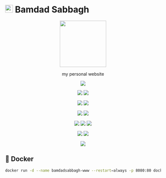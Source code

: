 # <img width=25 src="https://i.imgur.com/E5dDM2H.jpg"> Bamdad Sabbagh

<p align=center>
  <a href="https://bamdadsabbagh.com"><img width=150 src="https://i.imgur.com/E5dDM2H.jpg"></a>
</p>

<p align=center>
  my personal website
</p>

<p align=center>
  <img src="https://img.shields.io/badge/role-lead-blueviolet">
</p>

<p align=center>
  <a href="https://github.com/bamdadsabbagh/bamdadsabbagh-www"><img src="https://img.shields.io/github/stars/bamdadsabbagh/bamdadsabbagh-www?label=git"></a>
  <img src="https://img.shields.io/github/license/bamdadsabbagh/bamdadsabbagh-www">
</p>

<p align=center>
  <img src="https://img.shields.io/github/languages/count/bamdadsabbagh/bamdadsabbagh-www">
  <img src="https://img.shields.io/github/languages/top/bamdadsabbagh/bamdadsabbagh-www">
</p>

<p align=center>
  <img src="https://img.shields.io/github/v/release/bamdadsabbagh/bamdadsabbagh-www">
  <img src="https://api.codeclimate.com/v1/badges/f2ef1bd59624b6ccf983/maintainability">
</p>

<p align=center>
  <img src="https://img.shields.io/david/bamdadsabbagh/bamdadsabbagh-www">
  <img src="https://img.shields.io/david/dev/bamdadsabbagh/bamdadsabbagh-www">
  <img src="https://img.shields.io/snyk/vulnerabilities/github/bamdadsabbagh/bamdadsabbagh-www">
</p>

<p align=center>
  <img src="https://img.shields.io/badge/ci-github--actions-yellowgreen">
  <img src="https://img.shields.io/badge/cd-docker-yellowgreen">
</p>

<p align=center>
  <img src="https://i.imgur.com/RimXqO7.gif">
</p>

## 🐳 Docker

```bash
docker run -d --name bamdadsabbagh-www --restart=always -p 8080:80 docker.pkg.github.com/bamdadsabbagh/bamdadsabbagh-www/bamdadsabbagh-www:latest
```
